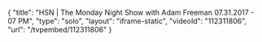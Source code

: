 {
    "title": "HSN | The Monday Night Show with Adam Freeman 07.31.2017 - 07 PM",
    "type": "solo",
    "layout": "iframe-static",
    "videoId": "112311806",
    "url": "\/tvpembed\/112311806"
}